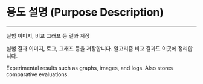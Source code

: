 # 용도 설명 (Purpose Description)
---
실험 이미지, 비교 그래프 등 결과 저장

실험 결과 이미지, 로그, 그래프 등을 저장합니다. 알고리즘 비교 결과도 이곳에 정리합니다.

Experimental results such as graphs, images, and logs. Also stores comparative evaluations.